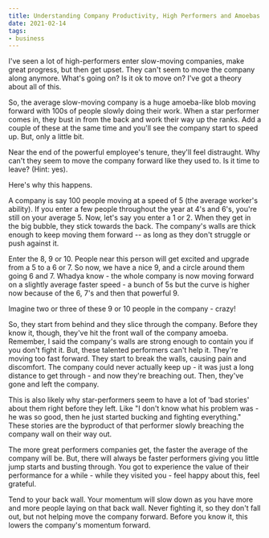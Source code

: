 ```yaml
---
title: Understanding Company Productivity, High Performers and Amoebas
date: 2021-02-14
tags:
- business
---
```

I've seen a lot of high-performers enter slow-moving companies, make great progress, but then get upset. They can't seem to move the company along anymore. What's going on? Is it ok to move on? I've got a theory about all of this.

<!--more-->

So, the average slow-moving company is a huge amoeba-like blob moving forward with 100s of people slowly doing their work.  When a star performer comes in, they bust in from the back and work their way up the ranks.  Add a couple of these at the same time and you'll see the company start to speed up. But, only a little bit.

Near the end of the powerful employee's tenure, they'll feel distraught. Why can't they seem to move the company forward like they used to. Is it time to leave? (Hint: yes).

Here's why this happens.

A company is say 100 people moving at a speed of 5 (the average worker's ability).  If you enter a few people throughout the year at 4's and 6's, you're still on your average 5.  Now, let's say you enter a 1 or 2.  When they get in the big bubble, they stick towards the back.  The company's walls are thick enough to keep moving them forward -- as long as they don't struggle or push against it.

Enter the 8, 9 or 10.  People near this person will get excited and upgrade from a 5 to a 6 or 7.  So now, we have a nice 9, and a circle around them going 6 and 7.  Whadya know - the whole company is now moving forward on a slightly average faster speed - a bunch of 5s but the curve is higher now because of the 6, 7's and then that powerful 9.

Imagine two or three of these 9 or 10 people in the company - crazy!

So, they start from behind and they slice through the company.  Before they know it, though, they've hit the front wall of the company amoeba.  Remember, I said the company's walls are strong enough to contain you if you don't fight it.  But, these talented performers can't help it. They're moving too fast forward. They start to break the walls, causing pain and discomfort.  The company could never actually keep up - it was just a long distance to get through - and now they're breaching out.  Then, they've gone and left the company.  

This is also likely why star-performers seem to have a lot of 'bad stories' about them right before they left. Like "I don't know what his problem was - he was so good, then he just started bucking and fighting everything."  These stories are the byproduct of that performer slowly breaching the company wall on their way out.

The more great performers companies get, the faster the average of the company will be. But, there will always be faster performers giving you little jump starts and busting through.  You got to experience the value of their performance for a while - while they visited you - feel happy about this, feel grateful.

Tend to your back wall.  Your momentum will slow down as you have more and more people laying on that back wall. Never fighting it, so they don't fall out, but not helping move the company forward.  Before you know it, this lowers the company's momentum forward.